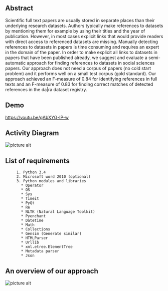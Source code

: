 ## Abstract
Scientific full text papers are usually stored in separate places than their underlying
research datasets. Authors typically make references to datasets by mentioning
them for example by using their titles and the year of publication. However,
in most cases explicit links that would provide readers with direct access to referenced
datasets are missing. Manually detecting references to datasets in papers
is time consuming and requires an expert in the domain of the paper. In order to
make explicit all links to datasets in papers that have been published already, we
suggest and evaluate a semi-automatic approach for finding references to datasets
in social sciences papers. Our approach does not need a corpus of papers (no cold
start problem) and it performs well on a small test corpus (gold standard). Our approach
achieved an F-measure of 0.84 for identifying references in full texts and an
F-measure of 0.83 for finding correct matches of detected references in the da|ra
dataset registry.
## Demo 
https://youtu.be/gAbXYG-IP-w

## Activity Diagram
![picture alt](https://s32.postimg.org/adxvzot2d/Activitydiagram.png "Activity Diagram")

## List of requirements
         1. Python 3.4
	     2. Microsoft word 2010 (optional)
         3. Python modules and libraries
           * Operator
           * OS
	       * Sys
           * Timeit
           * PyQt
           * Re
           * NLTK (Natural Language Toolkit)
           * Pyenchant
           * Datetime
           * Math
           * Collections
           * Gensim (Generate similar)
           * HTMLParser
           * Urllib
           * xml.etree.ElementTree
           * Metadata parser
           * Json

## An overview of our approach
![picture alt](https://s32.postimg.org/unv7etu79/Overwveiw_System.png "An overview of our approach")
